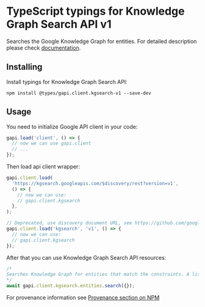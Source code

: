 # TypeScript typings for Knowledge Graph Search API v1

Searches the Google Knowledge Graph for entities.
For detailed description please check [documentation](https://developers.google.com/knowledge-graph/).

## Installing

Install typings for Knowledge Graph Search API:

```
npm install @types/gapi.client.kgsearch-v1 --save-dev
```

## Usage

You need to initialize Google API client in your code:

```typescript
gapi.load('client', () => {
  // now we can use gapi.client
  // ...
});
```

Then load api client wrapper:

```typescript
gapi.client.load(
  'https://kgsearch.googleapis.com/$discovery/rest?version=v1',
  () => {
    // now we can use:
    // gapi.client.kgsearch
  },
);
```

```typescript
// Deprecated, use discovery document URL, see https://github.com/google/google-api-javascript-client/blob/master/docs/reference.md#----gapiclientloadname----version----callback--
gapi.client.load('kgsearch', 'v1', () => {
  // now we can use:
  // gapi.client.kgsearch
});
```

After that you can use Knowledge Graph Search API resources: <!-- TODO: make this work for multiple namespaces -->

```typescript
/*
Searches Knowledge Graph for entities that match the constraints. A list of matched entities will be returned in response, which will be in JSON-LD format and compatible with http://schema.org
*/
await gapi.client.kgsearch.entities.search({});
```

For provenance information see [Provenance section on NPM](https://www.npmjs.com/package/@maxim_mazurok/gapi.client.kgsearch-v1#Provenance:~:text=none-,Provenance,-Built%20and%20signed)
